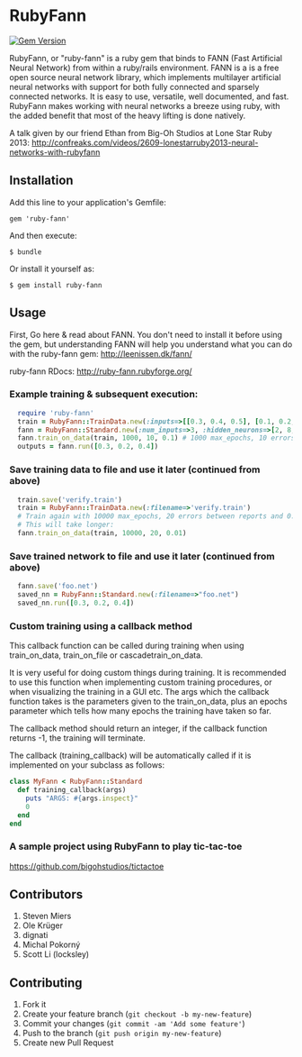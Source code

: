# RubyFann

[![Gem Version](https://badge.fury.io/rb/ruby-fann.png)](http://badge.fury.io/rb/ruby-fann)

RubyFann, or "ruby-fann" is a ruby gem that binds to FANN (Fast Artificial Neural Network) from within a ruby/rails environment.  FANN is a is a free open source neural network library, which implements multilayer artificial neural networks with support for both fully connected and sparsely connected networks.  It is easy to use, versatile, well documented, and fast.  RubyFann makes working with neural networks a breeze using ruby, with the added benefit that most of the heavy lifting is done natively.

A talk given by our friend Ethan from Big-Oh Studios at Lone Star Ruby 2013: http://confreaks.com/videos/2609-lonestarruby2013-neural-networks-with-rubyfann

## Installation

Add this line to your application's Gemfile:

    gem 'ruby-fann'

And then execute:

    $ bundle

Or install it yourself as:

    $ gem install ruby-fann

## Usage

First, Go here & read about FANN. You don't need to install it before using the gem, but understanding FANN will help you understand what you can do with the ruby-fann gem:
http://leenissen.dk/fann/

ruby-fann RDocs:
http://ruby-fann.rubyforge.org/

### Example training & subsequent execution:
  
```ruby
  require 'ruby-fann'
  train = RubyFann::TrainData.new(:inputs=>[[0.3, 0.4, 0.5], [0.1, 0.2, 0.3]], :desired_outputs=>[[0.7], [0.8]])
  fann = RubyFann::Standard.new(:num_inputs=>3, :hidden_neurons=>[2, 8, 4, 3, 4], :num_outputs=>1)
  fann.train_on_data(train, 1000, 10, 0.1) # 1000 max_epochs, 10 errors between reports and 0.1 desired MSE (mean-squared-error)
  outputs = fann.run([0.3, 0.2, 0.4])    
```

### Save training data to file and use it later (continued from above)

```ruby
  train.save('verify.train')
  train = RubyFann::TrainData.new(:filename=>'verify.train')
  # Train again with 10000 max_epochs, 20 errors between reports and 0.01 desired MSE (mean-squared-error)
  # This will take longer:
  fann.train_on_data(train, 10000, 20, 0.01) 
```

### Save trained network to file and use it later (continued from above)

```ruby
  fann.save('foo.net')
  saved_nn = RubyFann::Standard.new(:filename=>"foo.net")
  saved_nn.run([0.3, 0.2, 0.4])  
```
  
### Custom training using a callback method

This callback function can be called during training when using train_on_data, train_on_file or cascadetrain_on_data.

It is very useful for doing custom things during training.  It is recommended to use this function when implementing custom training procedures, or when visualizing the training in a GUI etc.  The args which the callback function takes is the parameters given to the train_on_data, plus an epochs parameter which tells how many epochs the training have taken so far.

The callback method should return an integer, if the callback function returns -1, the training will terminate.

The callback (training_callback) will be automatically called if it is implemented on your subclass as follows:

```ruby
class MyFann < RubyFann::Standard
  def training_callback(args)
    puts "ARGS: #{args.inspect}"
    0  
  end
end
```
### A sample project using RubyFann to play tic-tac-toe
https://github.com/bigohstudios/tictactoe

## Contributors
1. Steven Miers
2. Ole Krüger
3. dignati
4. Michal Pokorný
5. Scott Li (locksley)

## Contributing

1. Fork it
2. Create your feature branch (`git checkout -b my-new-feature`)
3. Commit your changes (`git commit -am 'Add some feature'`)
4. Push to the branch (`git push origin my-new-feature`)
5. Create new Pull Request

